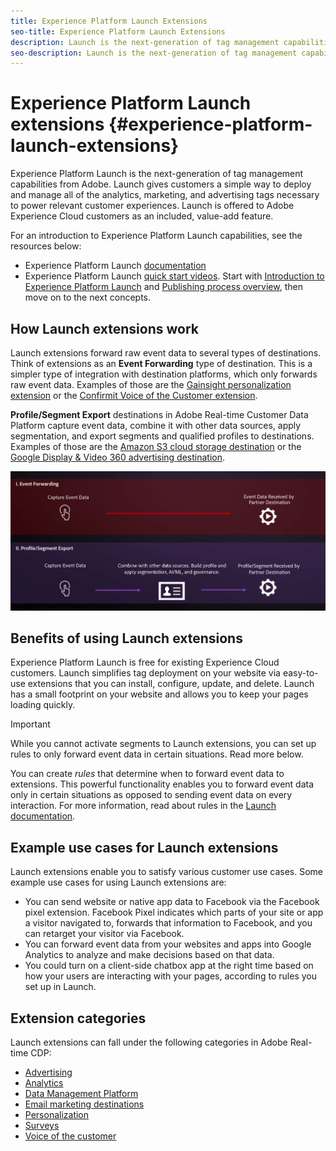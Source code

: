 ```yaml
---
title: Experience Platform Launch Extensions
seo-title: Experience Platform Launch Extensions
description: Launch is the next-generation of tag management capabilities from Adobe. Launch gives customers a simple way to deploy and manage all of the analytics, marketing, and advertising tags necessary to power relevant customer experiences.
seo-description: Launch is the next-generation of tag management capabilities from Adobe. Launch gives customers a simple way to deploy and manage all of the analytics, marketing, and advertising tags necessary to power relevant customer experiences.
---
```


# Experience Platform Launch extensions {#experience-platform-launch-extensions}

Experience Platform Launch is the next-generation of tag management capabilities from Adobe. Launch gives customers a simple way to deploy and manage all of the analytics, marketing, and advertising tags necessary to power relevant customer experiences. Launch is offered to Adobe Experience Cloud customers as an included, value-add feature.

For an introduction to Experience Platform Launch capabilities, see the resources below:
*  Experience Platform Launch [documentation](https://docs.adobe.com/content/help/en/launch/using/overview.html)
*  Experience Platform Launch [quick start videos](https://docs.adobe.com/content/help/en/launch/using/intro/get-started/videos.html). Start with [Introduction to Experience Platform Launch](https://www.youtube.com/embed/rwqqkG1SERU) and [Publishing process overview](https://helpx.adobe.com/analytics/how-to/adobe-launch-publishing-process.html), then move on to the next concepts. 

## How Launch extensions work

Launch extensions forward raw event data to several types of destinations. Think of extensions as an **Event Forwarding** type of destination. This is a simpler type of integration with destination platforms, which only forwards raw event data. Examples of those are the [Gainsight personalization extension](/help/rtcdp/destinations/gainsight-extension.md) or the [Confirmit Voice of the Customer extension](/help/rtcdp/destinations/confirmit-digital-feedback-extension.md).

**Profile/Segment Export** destinations in Adobe Real-time Customer Data Platform capture event data, combine it with other data sources, apply segmentation, and export segments and qualified profiles to destinations. Examples of those are the [Amazon S3 cloud storage destination](/help/rtcdp/destinations/amazon-s3-destination.md) or the [Google Display & Video 360 advertising destination](/help/rtcdp/destinations/google-dv360-destination.md).

![Experience Platform Launch extensions compared to other destinations](/help/rtcdp/destinations/assets/launch-and-other-destinations.png)

## Benefits of using Launch extensions

Experience Platform Launch is free for existing Experience Cloud customers. Launch simplifies tag deployment on your website via easy-to-use extensions that you can install, configure, update, and delete. Launch has a small footprint on your website and allows you to keep your pages loading quickly.

>[!IMPORTANT]
>
>While you cannot activate segments to Launch extensions, you can set up rules to only forward event data in certain situations. Read more below.

You can create *rules* that determine when to forward event data to extensions. This powerful functionality enables you to forward event data only in certain situations as opposed to sending event data on every interaction. For more information, read about rules in the [Launch documentation](https://docs.adobe.com/help/en/launch/using/reference/manage-resources/rules.html).

## Example use cases for Launch extensions

Launch extensions enable you to satisfy various customer use cases. Some example use cases for using Launch extensions are:

* You can send website or native app data to Facebook via the Facebook pixel extension. Facebook Pixel indicates which parts of your site or app a visitor navigated to, forwards that information to Facebook, and you can retarget your visitor via Facebook.
* You can forward event data from your websites and apps into Google Analytics to analyze and make decisions based on that data.
* You could turn on a client-side chatbox app at the right time based on how your users are interacting with your pages, according to rules you set up in Launch.


## Extension categories

Launch extensions can fall under the following categories in Adobe Real-time CDP:

* [Advertising](/help/rtcdp/destinations/advertising-destinations.md)
* [Analytics](/help/rtcdp/destinations/analytics-destinations.md)
* [Data Management Platform](/help/rtcdp/destinations/dmp-destinations.md)
* [Email marketing destinations](/help/rtcdp/destinations/email-marketing-destinations.md)
* [Personalization](/help/rtcdp/destinations/personalization-destinations.md)
* [Surveys](/help/rtcdp/destinations/survey-destinations.md)
* [Voice of the customer](/help/rtcdp/destinations/voice-of-customer-destinations.md)
